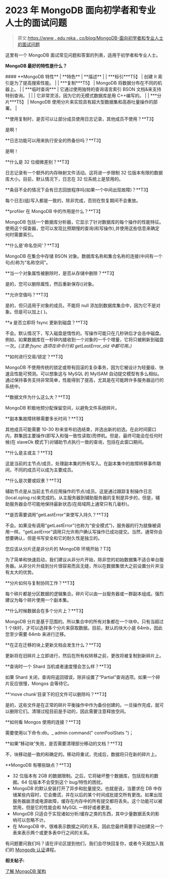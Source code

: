 # 2023 年 MongoDB 面向初学者和专业人士的面试问题

> 原文:[https://www . edu reka . co/blog/MongoDB-面向初学者和专业人士的面试问题](https://www.edureka.co/blog/mongodb-interview-questions-for-beginners-and-professionals)

这里有一个 MongoDB 面试常见问题和答案的列表，适用于初学者和专业人士。

**MongoDB 最好的特性是什么？**

 <caption>#### **MongoDB 特性**</caption> 
| **特色** | **描述** |
| ***标引***T5】 | 创建 It 索引是为了提高搜索性能。 |
| ***复制***T5】 | MongoDB 将数据分布在不同的机器上。 |
| ***临时查询*** | 它通过使用独特的查询语言索引 BSON 文档&来支持特别查询。 |
|  | 它非常灵活，因为它的无模式数据库是用 C++编写的。 |
| ***分片***T5】 | MongoDB 使用分片来实现具有超大型数据集和高吞吐量操作的部署。 |

**使用复制时，是否可以让部分成员使用日志记录，其他成员不使用？**T3】

是啊！

**日志功能可以用来执行安全的热备份吗？**T3】

是啊！

**什么是 32 位细微差别？**T3】

日志记录有一个额外的内存映射文件活动。这将进一步限制 32 位版本有限的数据库大小。目前，默认情况下，日志在 32 位系统上是禁用的。

**条目不全的情况下会有日志回放程序吗(如果一个中间出现故障)？**T3】

每个日志(组)写入都是一致的，除非完成，否则在恢复期间不会重放。

**profiler 在 MongoDB 中的作用是什么？**T3】

MongoDB 包括一个数据库分析器，它显示了针对数据库的每个操作的性能特征。使用这个探查器，您可以发现比预期慢的查询(和写操作),并使用这些信息来确定何时需要索引。

**什么是‘命名空间’？**T3】

MongoDB 在集合中存储 BSON 对象。数据库名称和集合名称的连接(中间有一个句点)称为“名称空间”。

**当一个对象属性被删除时，是否从存储中删除？**T3】

是的，您可以删除属性，然后重新保存()对象。

**允许空值吗？**T3】

是的，但只适用于对象的成员。不能将 null 添加到数据库集合中，因为它不是对象。但是可以加上{ }。

**a 是否立即将 fsync 更新到磁盘？**T3】

不会。默认情况下，写入磁盘是惰性的。写操作可能只在几秒钟后才会击中磁盘。例如，如果数据库在一秒钟内接收到一个对象的一千个增量，它将只被刷新到磁盘一次。*(注意:fsync 选项在命令行和 getLastError_old 中都可用。)*

**如何进行交易/锁定？**T3】

MongoDB 不使用传统的锁定或带有回滚的复杂事务，因为它被设计为轻量级、快速且性能可预测。可以想象这与 MySQL 的 MyISAM 自动提交模型有多么相似。通过保持事务支持非常简单，性能得到了提高，尤其是在可能跨许多服务器运行的系统中。

**数据文件为什么这么大？**T3】

MongoDB 积极地预分配保留空间，以避免文件系统碎片。

**副本集故障转移需要多长时间？**T3】

其他成员可能需要 10-30 秒来宣布初选结束，并选出新的初选。在此时间窗口内，群集因主要操作(即写入和强一致性读取)而停机。但是，最终可能会在任何时候(在 slaveOk 模式下)对辅助节点执行一致的查询，包括在此窗口期间。

**什么是主或主？**T3】

这是当前的主节点/成员，处理副本集的所有写入。在副本集中的故障转移事件期间，不同的成员可以成为主要成员。

**什么是次要或奴隶？**T3】

辅助节点是从当前主节点应用操作的节点/成员。这是通过跟踪复制操作日志(local.oplog.rs)来完成的。从主服务器到辅助服务器的复制是异步的，但是，辅助服务器会尽可能地保持最新状态(在局域网上通常只有几毫秒)。

**是否需要调用“getLastError”来使写入持久？**T3】

不会。如果没有调用“getLastError”(也称为“安全模式”)，服务器的行为就像被调用一样。“getLastError”调用只允许用户确认写操作已成功提交。当然，通常你会想要确认，但是书写安全和它的耐久性是独立的。

您应该从分片还是非分片的 MongoDB 环境开始？T3】

为了简单和快速启动，我们建议从非分片开始，除非您的初始数据集不适合单台服务器。从非分片升级到分片很容易而且无缝，所以在数据集很大之前设置分片并没有太大的优势。

**分片如何与复制协同工作？**T3】

每个碎片都是分区数据的逻辑集合。碎片可以由一台服务器或一群副本组成。强烈建议为每个碎片使用一个副本集。

**什么时候数据会在多个分片上？**T3】

MongoDB 分片是基于范围的。所以集合中的所有对象都在一个块中。只有当超过 1 个块时，才可以选择多个分片来获取数据。目前，默认的块大小是 64mb，因此您至少需要 64mb 来进行迁移。

**在正在迁移的块上更新文档会发生什么？**T3】

更新将在旧碎片上立即进行，然后在所有权转移之前，更改将被复制到新碎片上。

**查询时一个 Shard 当机或者速度慢会怎么样？**T3】

如果 Shard 关闭，查询将返回错误，除非设置了“Partial”查询选项。如果一个碎片反应很慢，Mongos 会等待它。

**‘move chunk’目录下的旧文件可以删除吗？**T3】

是的，这些文件是在正常的碎片平衡操作中作为备份创建的。一旦操作完成，就可以删除它们。清理过程目前是手动的，因此需要注意释放空间。

**如何看 Mongos 使用的连接？**T3】

需要使用以下命令:db。_ admin command(" connPoolStats ")；

**如果“移动块”失败，是否需要清理部分移动的文档？**T3】

不，块移动是一致的和确定的。移动将重试，完成后，数据将只在新的碎片上。

**MongoDB 有哪些缺点？**T3】

*   32 位版本有 2GB 的数据限制。之后，它将破坏整个数据库，包括现有的数据。64 位版本不会受到这个 bug/特性的困扰。
*   MongoDB 的默认安装打开了异步和批量提交。也就是说，当要求在 DB 中存储某些内容时，它会撒谎，并在以后的某个时间成批提交所有更改。如果出现服务器崩溃或电源故障，缓存在内存中的所有提交都将丢失。这个功能可以被禁用，但是它的性能会和 MySQL 一样好或者更差。
*   MongoDB 只适合于实现诸如分析/缓存之类的东西，其中少量数据丢失的影响可以忽略不计。
*   在 MongoDB 中，很难表示数据之间的关系，因此您最终需要手动创建另一个表来表示两个或更多表中行之间的关系。

有问题要问我们吗？请在评论区提到他们，我们会尽快回复你，或者今天就加入我们的 [Mongodb 认证](https://www.edureka.co/mongodb-certification-training)课程。

**相关帖子:**

[了解 MongoDB 架构](https://www.edureka.co/blog/understanding-mongodb-architecture/ "Understanding MongoDB Architecture")
